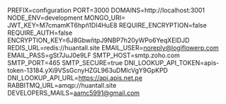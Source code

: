 PREFIX=configuration
PORT=3000
DOMAINS=http://localhost:3001
NODE_ENV=development
MONGO_URI=
JWT_KEY=M7cmamKT6hpñ1DI4HuE8
REQUIRE_ENCRYPTION=false
REQUIRE_AUTH=false
ENCRYPTION_KEY=6J8GbwñtpJ9NBP7h20yWPo6YeqXEIDJD
REDIS_URL=redis://huantall.site
EMAIL_USER=noreply@logiflowerp.com
EMAIL_PASS=gSt7JuJ0e9LF
SMTP_HOST=smtp.zoho.com
SMTP_PORT=465
SMTP_SECURE=true
DNI_LOOKUP_API_TOKEN=apis-token-13184.yXi9VSsGcnyHZGL963uDMlcVgY9GpKPD
DNI_LOOKUP_API_URL=https://api.apis.net.pe
RABBITMQ_URL=amqp://huantall.site
DEVELOPERS_MAILS=aamc5991@gmail.com